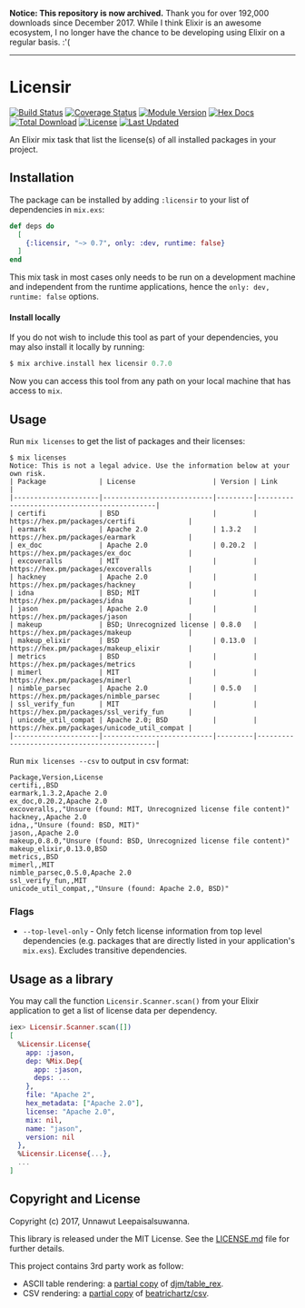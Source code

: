 **Notice: This repository is now archived.** Thank you for over 192,000 downloads since December 2017. While I think Elixir is an awesome ecosystem, I no longer have the chance to be developing using Elixir on a regular basis. :'(

-----

# Licensir

[![Build Status](https://travis-ci.org/unnawut/licensir.svg?branch=master)](https://travis-ci.org/unnawut/licensir)
[![Coverage Status](https://coveralls.io/repos/github/unnawut/licensir/badge.svg?branch=master)](https://coveralls.io/github/unnawut/licensir?branch=master)
[![Module Version](https://img.shields.io/hexpm/v/licensir.svg)](https://hex.pm/packages/licensir)
[![Hex Docs](https://img.shields.io/badge/hex-docs-lightgreen.svg)](https://hexdocs.pm/licensir/)
[![Total Download](https://img.shields.io/hexpm/dt/licensir.svg)](https://hex.pm/packages/licensir)
[![License](https://img.shields.io/hexpm/l/licensir.svg)](https://github.com/unnawut/licensir/blob/master/LICENSE.md)
[![Last Updated](https://img.shields.io/github/last-commit/unnawut/licensir.svg)](https://github.com/unnawut/licensir/commits/master)

An Elixir mix task that list the license(s) of all installed packages in your project.

## Installation

The package can be installed by adding `:licensir` to your list of dependencies in `mix.exs`:

```elixir
def deps do
  [
    {:licensir, "~> 0.7", only: :dev, runtime: false}
  ]
end
```

This mix task in most cases only needs to be run on a development machine and independent from the runtime applications, hence the `only: dev, runtime: false` options.

#### Install locally

If you do not wish to include this tool as part of your dependencies, you may also install it locally by running:

```elixir
$ mix archive.install hex licensir 0.7.0
```

Now you can access this tool from any path on your local machine that has access to `mix`.

## Usage

Run `mix licenses` to get the list of packages and their licenses:

```shell
$ mix licenses
Notice: This is not a legal advice. Use the information below at your own risk.
| Package             | License                   | Version | Link                                        |
|---------------------|---------------------------|---------|---------------------------------------------|
| certifi             | BSD                       |         | https://hex.pm/packages/certifi             |
| earmark             | Apache 2.0                | 1.3.2   | https://hex.pm/packages/earmark             |
| ex_doc              | Apache 2.0                | 0.20.2  | https://hex.pm/packages/ex_doc              |
| excoveralls         | MIT                       |         | https://hex.pm/packages/excoveralls         |
| hackney             | Apache 2.0                |         | https://hex.pm/packages/hackney             |
| idna                | BSD; MIT                  |         | https://hex.pm/packages/idna                |
| jason               | Apache 2.0                |         | https://hex.pm/packages/jason               |
| makeup              | BSD; Unrecognized license | 0.8.0   | https://hex.pm/packages/makeup              |
| makeup_elixir       | BSD                       | 0.13.0  | https://hex.pm/packages/makeup_elixir       |
| metrics             | BSD                       |         | https://hex.pm/packages/metrics             |
| mimerl              | MIT                       |         | https://hex.pm/packages/mimerl              |
| nimble_parsec       | Apache 2.0                | 0.5.0   | https://hex.pm/packages/nimble_parsec       |
| ssl_verify_fun      | MIT                       |         | https://hex.pm/packages/ssl_verify_fun      |
| unicode_util_compat | Apache 2.0; BSD           |         | https://hex.pm/packages/unicode_util_compat |
|---------------------|---------------------------|---------|---------------------------------------------|
```

Run `mix licenses --csv` to output in csv format:

```csv
Package,Version,License
certifi,,BSD
earmark,1.3.2,Apache 2.0
ex_doc,0.20.2,Apache 2.0
excoveralls,,"Unsure (found: MIT, Unrecognized license file content)"
hackney,,Apache 2.0
idna,,"Unsure (found: BSD, MIT)"
jason,,Apache 2.0
makeup,0.8.0,"Unsure (found: BSD, Unrecognized license file content)"
makeup_elixir,0.13.0,BSD
metrics,,BSD
mimerl,,MIT
nimble_parsec,0.5.0,Apache 2.0
ssl_verify_fun,,MIT
unicode_util_compat,,"Unsure (found: Apache 2.0, BSD)"
```

### Flags

- `--top-level-only` - Only fetch license information from top level dependencies (e.g. packages that are directly listed in your application's `mix.exs`). Excludes transitive dependencies.

## Usage as a library

You may call the function `Licensir.Scanner.scan()` from your Elixir application to get a list of license data per dependency.

```elixir
iex> Licensir.Scanner.scan([])
[
  %Licensir.License{
    app: :jason,
    dep: %Mix.Dep{
      app: :jason,
      deps: ...
    },
    file: "Apache 2",
    hex_metadata: ["Apache 2.0"],
    license: "Apache 2.0",
    mix: nil,
    name: "jason",
    version: nil
  },
  %Licensir.License{...},
  ...
]
```

## Copyright and License

Copyright (c) 2017, Unnawut Leepaisalsuwanna.

This library is released under the MIT License. See the [LICENSE.md](./LICENSE.md) file
for further details.

This project contains 3rd party work as follow:

- ASCII table rendering: a [partial copy](https://github.com/unnawut/licensir/tree/master/lib/table_rex) of [djm/table_rex](https://github.com/djm/table_rex).
- CSV rendering: a [partial copy](https://github.com/unnawut/licensir/tree/master/lib/csv) of [beatrichartz/csv](https://github.com/beatrichartz/csv).
